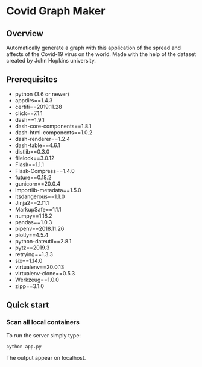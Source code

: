 # Covid Graph Maker


## Overview
Automatically generate a graph with this application of the spread and affects of the Covid-19 virus on the world.
Made with the help of the dataset created by John Hopkins university. 

## Prerequisites
* python (3.6 or newer)
* appdirs==1.4.3
* certifi==2019.11.28
* click==7.1.1
* dash==1.9.1
* dash-core-components==1.8.1
* dash-html-components==1.0.2
* dash-renderer==1.2.4
* dash-table==4.6.1
* distlib==0.3.0
* filelock==3.0.12
* Flask==1.1.1
* Flask-Compress==1.4.0
* future==0.18.2
* gunicorn==20.0.4
* importlib-metadata==1.5.0
* itsdangerous==1.1.0
* Jinja2==2.11.1
* MarkupSafe==1.1.1
* numpy==1.18.2
* pandas==1.0.3
* pipenv==2018.11.26
* plotly==4.5.4
* python-dateutil==2.8.1
* pytz==2019.3
* retrying==1.3.3
* six==1.14.0
* virtualenv==20.0.13
* virtualenv-clone==0.5.3
* Werkzeug==1.0.0
* zipp==3.1.0


## Quick start
### Scan all local containers
To run the server simply type:
```bash
python app.py
```
The output appear on localhost.